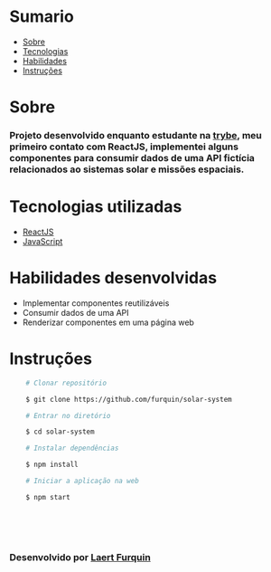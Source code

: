 # Sumario
   - [Sobre](#sobre)
   - [Tecnologias](#tecnologias-utilizadas)
   - [Habilidades](#habilidades-desenvolvidas)
   - [Instruções](#instruções)
#

# Sobre

### Projeto desenvolvido enquanto estudante na [trybe](https://www.betrybe.com/formacao-desenvolvimento-web), meu primeiro contato com ReactJS, implementei alguns componentes para consumir dados de uma API fictícia relacionados ao sistemas solar e missões espaciais.

#

# Tecnologias utilizadas
- [ReactJS](https://pt-br.reactjs.org/)
- [JavaScript](https://developer.mozilla.org/pt-BR/docs/Web/JavaScript)
#

# Habilidades desenvolvidas
- Implementar componentes reutilizáveis
- Consumir dados de uma API
- Renderizar componentes em uma página web

#

# Instruções

```bash
    # Clonar repositório

    $ git clone https://github.com/furquin/solar-system

    # Entrar no diretório

    $ cd solar-system

    # Instalar dependências

    $ npm install

    # Iniciar a aplicação na web

    $ npm start

```

<br>
<br>
<br>

### Desenvolvido por [Laert Furquin](https://github.com/furquin) 

